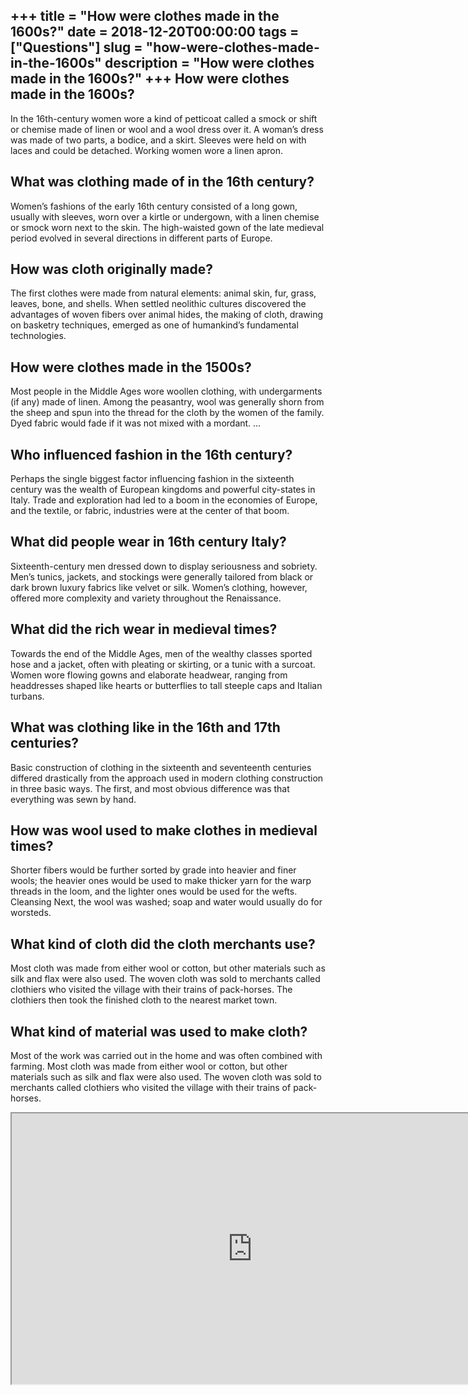 +++
title = "How were clothes made in the 1600s?"
date = 2018-12-20T00:00:00
tags = ["Questions"]
slug = "how-were-clothes-made-in-the-1600s"
description = "How were clothes made in the 1600s?"
+++
How were clothes made in the 1600s?
-----------------------------------

In the 16th-century women wore a kind of petticoat called a smock or shift or chemise made of linen or wool and a wool dress over it. A woman’s dress was made of two parts, a bodice, and a skirt. Sleeves were held on with laces and could be detached. Working women wore a linen apron.

What was clothing made of in the 16th century?
----------------------------------------------

Women’s fashions of the early 16th century consisted of a long gown, usually with sleeves, worn over a kirtle or undergown, with a linen chemise or smock worn next to the skin. The high-waisted gown of the late medieval period evolved in several directions in different parts of Europe.

How was cloth originally made?
------------------------------

The first clothes were made from natural elements: animal skin, fur, grass, leaves, bone, and shells. When settled neolithic cultures discovered the advantages of woven fibers over animal hides, the making of cloth, drawing on basketry techniques, emerged as one of humankind’s fundamental technologies.

How were clothes made in the 1500s?
-----------------------------------

Most people in the Middle Ages wore woollen clothing, with undergarments (if any) made of linen. Among the peasantry, wool was generally shorn from the sheep and spun into the thread for the cloth by the women of the family. Dyed fabric would fade if it was not mixed with a mordant. …

Who influenced fashion in the 16th century?
-------------------------------------------

Perhaps the single biggest factor influencing fashion in the sixteenth century was the wealth of European kingdoms and powerful city-states in Italy. Trade and exploration had led to a boom in the economies of Europe, and the textile, or fabric, industries were at the center of that boom.

What did people wear in 16th century Italy?
-------------------------------------------

Sixteenth-century men dressed down to display seriousness and sobriety. Men’s tunics, jackets, and stockings were generally tailored from black or dark brown luxury fabrics like velvet or silk. Women’s clothing, however, offered more complexity and variety throughout the Renaissance.

What did the rich wear in medieval times?
-----------------------------------------

Towards the end of the Middle Ages, men of the wealthy classes sported hose and a jacket, often with pleating or skirting, or a tunic with a surcoat. Women wore flowing gowns and elaborate headwear, ranging from headdresses shaped like hearts or butterflies to tall steeple caps and Italian turbans.

What was clothing like in the 16th and 17th centuries?
------------------------------------------------------

Basic construction of clothing in the sixteenth and seventeenth centuries differed drastically from the approach used in modern clothing construction in three basic ways. The first, and most obvious difference was that everything was sewn by hand.

How was wool used to make clothes in medieval times?
----------------------------------------------------

Shorter fibers would be further sorted by grade into heavier and finer wools; the heavier ones would be used to make thicker yarn for the warp threads in the loom, and the lighter ones would be used for the wefts. Cleansing Next, the wool was washed; soap and water would usually do for worsteds.

What kind of cloth did the cloth merchants use?
-----------------------------------------------

Most cloth was made from either wool or cotton, but other materials such as silk and flax were also used. The woven cloth was sold to merchants called clothiers who visited the village with their trains of pack-horses. The clothiers then took the finished cloth to the nearest market town.

What kind of material was used to make cloth?
---------------------------------------------

Most of the work was carried out in the home and was often combined with farming. Most cloth was made from either wool or cotton, but other materials such as silk and flax were also used. The woven cloth was sold to merchants called clothiers who visited the village with their trains of pack-horses.

<iframe allow="accelerometer; autoplay; clipboard-write; encrypted-media; gyroscope; picture-in-picture" allowfullscreen="" class="__youtube_prefs__  epyt-is-override  no-lazyload" data-no-lazy="1" data-origheight="433" data-origwidth="770" data-skipgform_ajax_framebjll="" height="433" id="_ytid_83698" loading="lazy" src="https://www.youtube.com/embed/txaayGH5Ryo?enablejsapi=1&autoplay=0&cc_load_policy=0&cc_lang_pref=&iv_load_policy=1&loop=0&modestbranding=0&rel=1&fs=1&playsinline=0&autohide=2&theme=dark&color=red&controls=1&" title="YouTube player" width="770"></iframe>